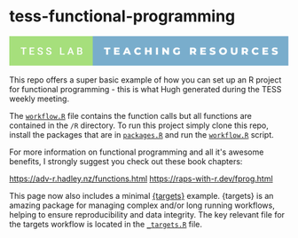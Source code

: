 
# tess-functional-programming

<!-- badges: start -->
![tess-badge](inst/tess-lab-teaching-resources.svg)
<!-- badges: end -->

This repo offers a super basic example of how you can set up an R project for
functional programming - this is what Hugh generated during the TESS weekly 
meeting. 

The [`workflow.R`](workflow.R) file contains the function calls but all functions are contained
in the `/R` directory. To run this project simply clone this repo, install the
packages that are in [`packages.R`](packages.R) and run the [`workflow.R`](workflow.R) script.

For more information on functional programming and all it's awesome benefits, 
I strongly suggest you check out these book chapters: 

https://adv-r.hadley.nz/functions.html
https://raps-with-r.dev/fprog.html

This page now also includes a minimal [{targets}](https://books.ropensci.org/targets/) example. {targets} is an amazing package for managing complex and/or long running workflows, helping to 
ensure reproducibility and data integrity. The key relevant file for the targets workflow is located in the [`_targets.R`](_targets.R) file.

